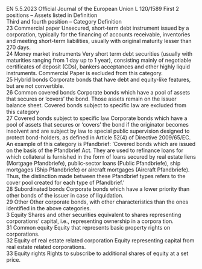 EN  5.5.2023 Official Journal of the European Union L 120/1589
 First 2 positions – Assets listed in  Definition  
Third and fourth position – Category  Definition  
23  Commercial paper  Unsecured, short-term debt instrument issued by a corporation, typically for the financing of accounts receivable, 
inventories and meeting short-term liabilities, usually with original maturity lesser than 270 days.  
24  Money market instruments  Very short term debt securities (usually with maturities ranging from 1 day up to 1 year), consisting mainly of negotiable 
certificates of deposit (CDs), bankers acceptances and other highly liquid instruments. Commercial Paper is excluded 
from this category.  
25  Hybrid bonds  Corporate bonds that have debt and equity-like features, but are not convertible.  
26  Common covered bonds  Corporate bonds which have a pool of assets that secures or ‘covers’ the bond. Those assets remain on the issuer balance 
sheet. Covered bonds subject to specific law are excluded from this category  
27  Covered bonds subject to 
specific law  Corporate bonds which have a pool of assets that secures or ‘covers’ the bond if the originator becomes insolvent and 
are subject by law to special public supervision designed to protect bond-holders, as defined in Article 52(4) of Directive 
2009/65/EC. 
An example of this category is Pfandbrief: ‘Covered bonds which are issued on the basis of the Pfandbrief Act. They are 
used to refinance loans for which collateral is furnished in the form of loans secured by real estate liens (Mortgage 
Pfandbriefe), public-sector loans (Public Pfandbriefe), ship mortgages (Ship Pfandbriefe) or aircraft mortgages (Aircraft 
Pfandbriefe). Thus, the distinction made between these Pfandbrief types refers to the cover pool created for each type of 
Pfandbrief.’  
28  Subordinated bonds  Corporate bonds which have a lower priority than other bonds of the issuer in case of liquidation.  
29  Other  Other corporate bonds, with other characteristics than the ones identified in the above categories.  
3 Equity  Shares and other securities equivalent to shares representing corporations’ capital, i.e., representing ownership in a corpora tion.  
31  Common equity  Equity that represents basic property rights on corporations.  
32  Equity of real estate related 
corporation  Equity representing capital from real estate related corporations.  
33  Equity rights  Rights to subscribe to additional shares of equity at a set price.